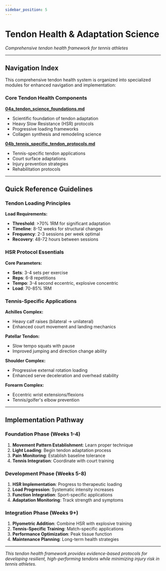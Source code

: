 ```yaml
---
sidebar_position: 5
---
```


# Tendon Health & Adaptation Science

_Comprehensive tendon health framework for tennis athletes_

---

## Navigation Index

This comprehensive tendon health system is organized into specialized modules for enhanced navigation and implementation:

### Core Tendon Health Components

**[04a_tendon_science_foundations.md](04a_tendon_science_foundations.md)**

- Scientific foundation of tendon adaptation
- Heavy Slow Resistance (HSR) protocols
- Progressive loading frameworks
- Collagen synthesis and remodeling science

**[04b_tennis_specific_tendon_protocols.md](04b_tennis_specific_tendon_protocols.md)**

- Tennis-specific tendon applications
- Court surface adaptations
- Injury prevention strategies
- Rehabilitation protocols

---

## Quick Reference Guidelines

### Tendon Loading Principles

**Load Requirements:**

- **Threshold**: >70% 1RM for significant adaptation
- **Timeline**: 8-12 weeks for structural changes
- **Frequency**: 2-3 sessions per week optimal
- **Recovery**: 48-72 hours between sessions

### HSR Protocol Essentials

**Core Parameters:**

- **Sets**: 3-4 sets per exercise
- **Reps**: 6-8 repetitions
- **Tempo**: 3-4 second eccentric, explosive concentric
- **Load**: 70-85% 1RM

### Tennis-Specific Applications

**Achilles Complex:**

- Heavy calf raises (bilateral → unilateral)
- Enhanced court movement and landing mechanics

**Patellar Tendon:**

- Slow tempo squats with pause
- Improved jumping and direction change ability

**Shoulder Complex:**

- Progressive external rotation loading
- Enhanced serve deceleration and overhead stability

**Forearm Complex:**

- Eccentric wrist extensions/flexions
- Tennis/golfer's elbow prevention

---

## Implementation Pathway

### Foundation Phase (Weeks 1-4)

1. **Movement Pattern Establishment**: Learn proper technique
2. **Light Loading**: Begin tendon adaptation process
3. **Pain Monitoring**: Establish baseline tolerance
4. **Tennis Integration**: Coordinate with court training

### Development Phase (Weeks 5-8)

1. **HSR Implementation**: Progress to therapeutic loading
2. **Load Progression**: Systematic intensity increases
3. **Function Integration**: Sport-specific applications
4. **Adaptation Monitoring**: Track strength and symptoms

### Integration Phase (Weeks 9+)

1. **Plyometric Addition**: Combine HSR with explosive training
2. **Tennis-Specific Training**: Match-specific applications
3. **Performance Optimization**: Peak tissue function
4. **Maintenance Planning**: Long-term health strategies

---

_This tendon health framework provides evidence-based protocols for developing resilient, high-performing tendons while minimizing injury risk in tennis athletes._
